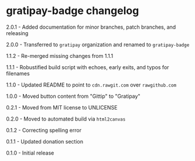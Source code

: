 # gratipay-badge changelog
2.0.1 - Added documentation for minor branches, patch branches, and releasing

2.0.0 - Transferred to `gratipay` organization and renamed to `gratipay-badge`

1.1.2 - Re-merged missing changes from 1.1.1

1.1.1 - Robustified build script with echoes, early exits, and typos for filenames

1.1.0 - Updated README to point to `cdn.rawgit.com` over `rawgithub.com`

1.0.0 - Moved button content from "Gittip" to "Gratipay"

0.2.1 - Moved from MIT license to UNLICENSE

0.2.0 - Moved to automated build via `html2canvas`

0.1.2 - Correcting spelling error

0.1.1 - Updated donation section

0.1.0 - Initial release
